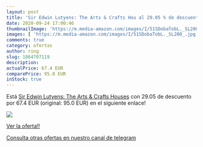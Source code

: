 ```yaml
---
layout: post
title: 'Sir Edwin Lutyens: The Arts & Crafts Hou al 29.05 % de descuento'
date: 2020-09-24 17:00:46
thumbnailImage: 'https://m.media-amazon.com/images/I/51SDobaTobL._SL200_.jpg'
images: [ 'https://m.media-amazon.com/images/I/51SDobaTobL._SL200_.jpg' ]
comments: true
category: ofertas
author: ring
slug: 1864707119
description:
actualPrice: 67.4 EUR
comparePrice: 95.0 EUR
inStock: true
---
```


Está [Sir Edwin Lutyens: The Arts & Crafts Houses](https://www.amazon.com/dp/1864707119/?tag=redken08-20) con 29.05 de descuento por 67.4 EUR (original: 95.0 EUR) en el siguiente enlace!

[![](https://m.media-amazon.com/images/I/51SDobaTobL._SL200_.jpg)](https://www.amazon.com/dp/1864707119/?tag=redken08-20)

[Ver la oferta!!](https://www.amazon.com/dp/1864707119/?tag=redken08-20)

[Consulta otras ofertas en nuestro canal de telegram](https://t.me/s/ofertas25)
